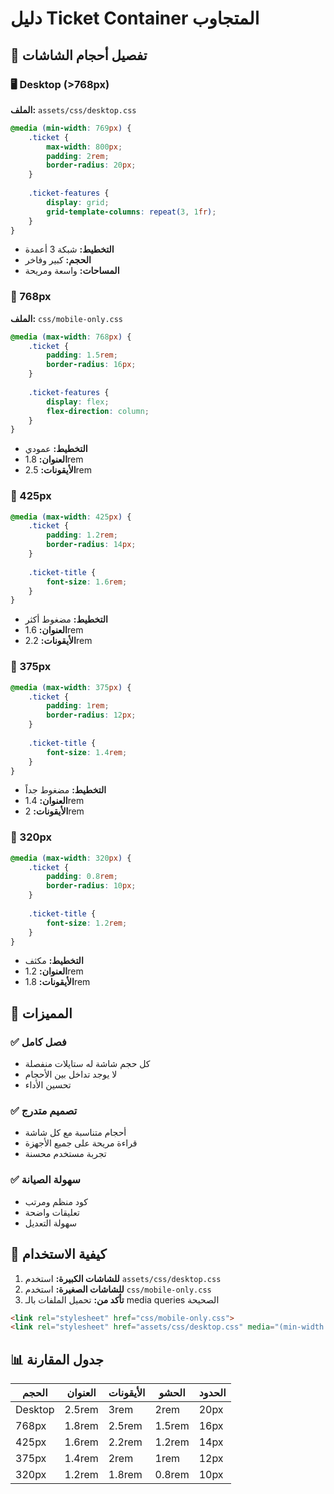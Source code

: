 # دليل Ticket Container المتجاوب

## 📱 تفصيل أحجام الشاشات

### 🖥️ Desktop (>768px)
**الملف:** `assets/css/desktop.css`
```css
@media (min-width: 769px) {
    .ticket {
        max-width: 800px;
        padding: 2rem;
        border-radius: 20px;
    }
    
    .ticket-features {
        display: grid;
        grid-template-columns: repeat(3, 1fr);
    }
}
```
- **التخطيط:** شبكة 3 أعمدة
- **الحجم:** كبير وفاخر
- **المساحات:** واسعة ومريحة

### 📱 768px
**الملف:** `css/mobile-only.css`
```css
@media (max-width: 768px) {
    .ticket {
        padding: 1.5rem;
        border-radius: 16px;
    }
    
    .ticket-features {
        display: flex;
        flex-direction: column;
    }
}
```
- **التخطيط:** عمودي
- **العنوان:** 1.8rem
- **الأيقونات:** 2.5rem

### 📱 425px
```css
@media (max-width: 425px) {
    .ticket {
        padding: 1.2rem;
        border-radius: 14px;
    }
    
    .ticket-title {
        font-size: 1.6rem;
    }
}
```
- **التخطيط:** مضغوط أكثر
- **العنوان:** 1.6rem
- **الأيقونات:** 2.2rem

### 📱 375px
```css
@media (max-width: 375px) {
    .ticket {
        padding: 1rem;
        border-radius: 12px;
    }
    
    .ticket-title {
        font-size: 1.4rem;
    }
}
```
- **التخطيط:** مضغوط جداً
- **العنوان:** 1.4rem
- **الأيقونات:** 2rem

### 📱 320px
```css
@media (max-width: 320px) {
    .ticket {
        padding: 0.8rem;
        border-radius: 10px;
    }
    
    .ticket-title {
        font-size: 1.2rem;
    }
}
```
- **التخطيط:** مكثف
- **العنوان:** 1.2rem
- **الأيقونات:** 1.8rem

## 🎯 المميزات

### ✅ فصل كامل
- كل حجم شاشة له ستايلات منفصلة
- لا يوجد تداخل بين الأحجام
- تحسين الأداء

### ✅ تصميم متدرج
- أحجام متناسبة مع كل شاشة
- قراءة مريحة على جميع الأجهزة
- تجربة مستخدم محسنة

### ✅ سهولة الصيانة
- كود منظم ومرتب
- تعليقات واضحة
- سهولة التعديل

## 🔧 كيفية الاستخدام

1. **للشاشات الكبيرة:** استخدم `assets/css/desktop.css`
2. **للشاشات الصغيرة:** استخدم `css/mobile-only.css`
3. **تأكد من:** تحميل الملفات بالـ media queries الصحيحة

```html
<link rel="stylesheet" href="css/mobile-only.css">
<link rel="stylesheet" href="assets/css/desktop.css" media="(min-width: 769px)">
```

## 📊 جدول المقارنة

| الحجم | العنوان | الأيقونات | الحشو | الحدود |
|-------|----------|-----------|--------|--------|
| Desktop | 2.5rem | 3rem | 2rem | 20px |
| 768px | 1.8rem | 2.5rem | 1.5rem | 16px |
| 425px | 1.6rem | 2.2rem | 1.2rem | 14px |
| 375px | 1.4rem | 2rem | 1rem | 12px |
| 320px | 1.2rem | 1.8rem | 0.8rem | 10px |

